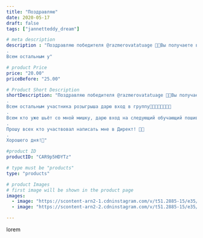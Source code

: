 ```yaml
---
title: "Поздравляю"
date: 2020-05-17
draft: false
tags: ["jannetteddy_dream"]

# meta description
description : "Поздравляю победителя @razmerovatatuage 🎉💞Вы получаете в подарок вход в обувающую группу по пошиву мишки тедди и набор для его создания 🐻💞!!!
.
Всем остальным у"

# product Price
price: "20.00"
priceBefore: "25.00"

# Product Short Description
shortDescription: "Поздравляю победителя @razmerovatatuage 🎉💞Вы получаете в подарок вход в обувающую группу по пошиву мишки тедди и набор для его создания 🐻💞!!!
.
Всем остальным участника розыгрыша дарю вход в группу👏🏻👏🏻👏🏻👏🏻
.
Всем кто уже шьёт со мной мишку, дарю вход на следующий обучающий пошив зайчика🐰🎁!
.
Прошу всех кто участвовал написать мне в Директ! 🌷🤗
.
Хорошего дня!💞"

#product ID
productID: "CAR9p5HDYTz"

# type must be "products"
type: "products"

# product Images
# first image will be shown in the product page
images:
  - image: "https://scontent-arn2-1.cdninstagram.com/v/t51.2885-15/e35/s1080x1080/97574242_2906656819431157_5669419319944566297_n.jpg?_nc_ht=scontent-arn2-1.cdninstagram.com&_nc_cat=101&_nc_ohc=j8YqKJdOnioAX_h4YcL&tp=1&oh=e36afe2036272a54d76354a107334377&oe=605A5467&ig_cache_key=MjMxMDg5OTI0MDU4OTM4ODAzOA%3D%3D.2"
  - image: "https://scontent-arn2-2.cdninstagram.com/v/t51.2885-15/e35/s1080x1080/97138236_285827252439156_1842131102922379586_n.jpg?_nc_ht=scontent-arn2-2.cdninstagram.com&_nc_cat=100&_nc_ohc=Q476iJtk5LoAX8vZS9x&tp=1&oh=46c645bfb5e1e208f478a54716d2413f&oe=605B572C&ig_cache_key=MjMxMDg5OTI0MDU5NzkwODI3NQ%3D%3D.2"

---
```

lorem
